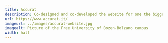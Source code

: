 ```yaml
---
title: Accurat
description: Co-designed and co-developed the website for one the biggest data-visualization design studio.
url: https://www.accurat.it/
imageurl: ../images/accurat-website.jpg
imagealt: Picture of the Free University of Bozen-Bolzano campus
width: half
---
```

